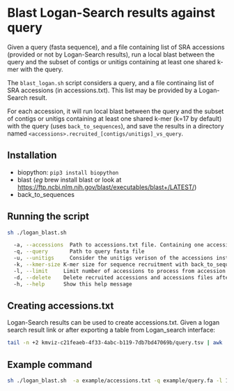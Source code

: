 # Blast Logan-Search results against query

Given a query (fasta sequence), and a file containing list of SRA accessions (provided or not by Logan-Search results), run a local blast between the query and the subset of contigs or unitigs containing at least one shared k-mer with the query.


The `blast_logan.sh` script considers a query, and a file continaing list of SRA accessions (in accessions.txt). This list may be provided by a Logan-Search result.

For each accession, it will run local blast between the query and the subset of contigs or unitigs containing at least one shared k-mer (k=17 by default) with the query (uses `back_to_sequences`), and save the results in a directory named `<accessions>.recruited_[contigs/unitigs]_vs_query`.

## Installation 
- biopython: `pip3 install biopython`
- blast (*eg* brew install blast or look at https://ftp.ncbi.nlm.nih.gov/blast/executables/blast+/LATEST/)
- back_to_sequences 

## Running the script

```bash
sh ./logan_blast.sh 

  -a, --accessions  Path to accessions.txt file. Containing one accession per line)
  -q, --query       Path to query fasta file
  -u, --unitigs     Consider the unitigs verison of the accessions instead of contigs
  -k, --kmer-size K-mer size for sequence recruitment with back_to_sequences (default: 17)
  -l, --limit     Limit number of accessions to process from accession file (default: no limit)
  -d, --delete    Delete recruited accessions and accessions files after processing (default: keep all files)
  -h, --help      Show this help message
```

## Creating accessions.txt
Logan-Search results can be used to create accessions.txt. Given a logan search result link or after exporting a table from Logan_search interface:

```bash
tail -n +2 kmviz-c21feaeb-4f33-4abc-b119-7db7bd47069b/query.tsv | awk '{print $1}' | tr -d "\"" > accessions.txt
```

## Example command

```bash
sh ./logan_blast.sh  -a example/accessions.txt -q example/query.fa -l 10 -k 27 -u
```